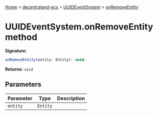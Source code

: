 [Home](./index) &gt; [decentraland-ecs](./decentraland-ecs.md) &gt; [UUIDEventSystem](./decentraland-ecs.uuideventsystem.md) &gt; [onRemoveEntity](./decentraland-ecs.uuideventsystem.onremoveentity.md)

# UUIDEventSystem.onRemoveEntity method


**Signature:**
```javascript
onRemoveEntity(entity: Entity): void;
```
**Returns:** `void`

## Parameters

|  Parameter | Type | Description |
|  --- | --- | --- |
|  `entity` | `Entity` |  |

